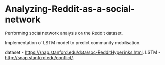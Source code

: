 # Analyzing-Reddit-as-a-social-network
Performing social network analysis on the Reddit dataset.

Implementation of LSTM model to predict community mobilisation.

dataset - https://snap.stanford.edu/data/soc-RedditHyperlinks.html.
LSTM - http://snap.stanford.edu/conflict/.
